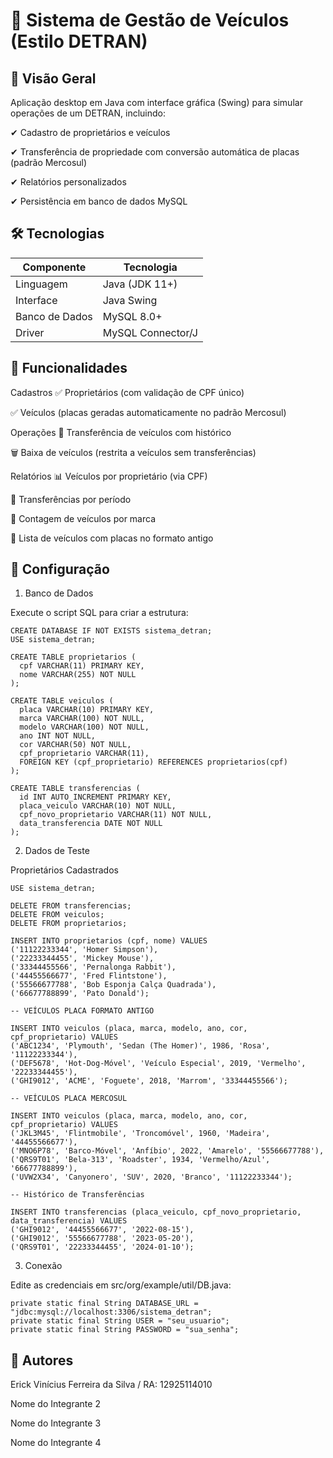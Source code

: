 # 🚗 Sistema de Gestão de Veículos (Estilo DETRAN)
## 📌 Visão Geral
Aplicação desktop em Java com interface gráfica (Swing) para simular operações de um DETRAN, incluindo:

✔ Cadastro de proprietários e veículos

✔ Transferência de propriedade com conversão automática de placas (padrão Mercosul)

✔ Relatórios personalizados

✔ Persistência em banco de dados MySQL

## 🛠️ Tecnologias
<table>
  <thead>
    <tr>
      <th>Componente</th>
      <th>Tecnologia</th>
    </tr>
  </thead>
  <tbody>
    <tr>
      <td>Linguagem </td>
      <td>Java (JDK 11+)</td>
    </tr>
    <tr>
      <td>Interface</td>
      <td>Java Swing</td>
    </tr>
      <tr>
      <td>Banco de Dados</td>
      <td>MySQL 8.0+</td>
    </tr>
     </tr>
      <tr>
      <td>Driver</td>
      <td>MySQL Connector/J</td>
    </tr>
  </tbody>
</table>

## 🎯 Funcionalidades
Cadastros
✅ Proprietários (com validação de CPF único)

✅ Veículos (placas geradas automaticamente no padrão Mercosul)

Operações
🔄 Transferência de veículos com histórico

🗑️ Baixa de veículos (restrita a veículos sem transferências)

Relatórios
📊 Veículos por proprietário (via CPF)

📅 Transferências por período

🚙 Contagem de veículos por marca

🔄 Lista de veículos com placas no formato antigo

## 🚀 Configuração
1. Banco de Dados
   
Execute o script SQL para criar a estrutura:

```
CREATE DATABASE IF NOT EXISTS sistema_detran;  
USE sistema_detran;  

CREATE TABLE proprietarios (  
  cpf VARCHAR(11) PRIMARY KEY,  
  nome VARCHAR(255) NOT NULL  
);  

CREATE TABLE veiculos (  
  placa VARCHAR(10) PRIMARY KEY,  
  marca VARCHAR(100) NOT NULL,  
  modelo VARCHAR(100) NOT NULL,  
  ano INT NOT NULL,  
  cor VARCHAR(50) NOT NULL,  
  cpf_proprietario VARCHAR(11),  
  FOREIGN KEY (cpf_proprietario) REFERENCES proprietarios(cpf)  
);  

CREATE TABLE transferencias (  
  id INT AUTO_INCREMENT PRIMARY KEY,  
  placa_veiculo VARCHAR(10) NOT NULL,  
  cpf_novo_proprietario VARCHAR(11) NOT NULL,  
  data_transferencia DATE NOT NULL
);
```

2. Dados de Teste
   
Proprietários Cadastrados

```
USE sistema_detran;

DELETE FROM transferencias;
DELETE FROM veiculos;
DELETE FROM proprietarios;

INSERT INTO proprietarios (cpf, nome) VALUES
('11122233344', 'Homer Simpson'),
('22233344455', 'Mickey Mouse'),
('33344455566', 'Pernalonga Rabbit'),
('44455566677', 'Fred Flintstone'),
('55566677788', 'Bob Esponja Calça Quadrada'),
('66677788899', 'Pato Donald');

-- VEÍCULOS PLACA FORMATO ANTIGO

INSERT INTO veiculos (placa, marca, modelo, ano, cor, cpf_proprietario) VALUES
('ABC1234', 'Plymouth', 'Sedan (The Homer)', 1986, 'Rosa', '11122233344'),
('DEF5678', 'Hot-Dog-Móvel', 'Veículo Especial', 2019, 'Vermelho', '22233344455'),
('GHI9012', 'ACME', 'Foguete', 2018, 'Marrom', '33344455566');

-- VEÍCULOS PLACA MERCOSUL

INSERT INTO veiculos (placa, marca, modelo, ano, cor, cpf_proprietario) VALUES
('JKL3M45', 'Flintmobile', 'Troncomóvel', 1960, 'Madeira', '44455566677'),
('MNO6P78', 'Barco-Móvel', 'Anfíbio', 2022, 'Amarelo', '55566677788'),
('QRS9T01', 'Bela-313', 'Roadster', 1934, 'Vermelho/Azul', '66677788899'),
('UVW2X34', 'Canyonero', 'SUV', 2020, 'Branco', '11122233344');

-- Histórico de Transferências

INSERT INTO transferencias (placa_veiculo, cpf_novo_proprietario, data_transferencia) VALUES
('GHI9012', '44455566677', '2022-08-15'),
('GHI9012', '55566677788', '2023-05-20'),
('QRS9T01', '22233344455', '2024-01-10');
```

3. Conexão
   
Edite as credenciais em src/org/example/util/DB.java:

```
private static final String DATABASE_URL = "jdbc:mysql://localhost:3306/sistema_detran";  
private static final String USER = "seu_usuario";  
private static final String PASSWORD = "sua_senha";
```

## 👥 Autores

Erick Vinícius Ferreira da Silva / RA: 12925114010

Nome do Integrante 2

Nome do Integrante 3

Nome do Integrante 4

